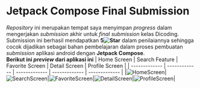 
# Jetpack Compose Final Submission
*Repository* ini merupakan tempat saya menyimpan *progress* dalam mengerjakan *submission* akhir untuk *final submission* kelas Dicoding.
<br> 
Submission ini berhasil mendapatkan **5![Star](https://cdn.jsdelivr.net/gh/Readme-Workflows/Readme-Icons@main/icons/octicons/StarredRepositoryYellow.svg)** dalam penilaiannya sehingga cocok dijadikan sebagai bahan pembelajaran dalam proses pembuatan *submission* aplikasi android dengan **Jetpack Compose**.
<br>
**Berikut ini _preview_ dari aplikasi ini** 
| Home Screen  | Search Feature | Favorite Screen | Detail Screen | Profile Screen |
| ------------- | ------------- | ------------- | ------------- | ------------- |
|![HomeScreen](https://github.com/user-attachments/assets/0019dc8c-c4d3-4f04-9358-c6c10c1e36f0)|![SearchScreen](https://github.com/user-attachments/assets/9cb01368-3e12-4168-9635-1e1887bbea25)|![FavoriteScreen](https://github.com/user-attachments/assets/c05fa42e-74e4-4230-90f3-c73b526d4f69)|![DetailScreen](https://github.com/user-attachments/assets/d8183fec-a76a-45d2-b0ca-4af72fd76e9e)|![ProfileScreen](https://github.com/user-attachments/assets/6400dca4-f55d-4b59-a34a-89f7f867566e)|






